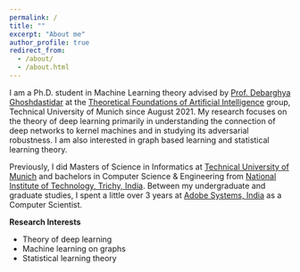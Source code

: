 ```yaml
---
permalink: /
title: ""
excerpt: "About me"
author_profile: true
redirect_from: 
  - /about/
  - /about.html
---
```


I am a Ph.D. student in Machine Learning theory advised by [Prof. Debarghya Ghoshdastidar](https://www.in.tum.de/tfai/people/debarghya-ghoshdastidar/) at the [Theoretical Foundations of Artificial Intelligence](https://www.in.tum.de/tfai/home/) group, Technical University of Munich since August 2021.
My research focuses on the theory of deep learning primarily in understanding the connection of deep networks to kernel machines and in studying its adversarial robustness.
I am also interested in graph based learning and statistical learning theory.

Previously, I did Masters of Science in Informatics at [Technical University of Munich](https://www.in.tum.de/en/for-prospective-students/masters-programs/informatics/) and bachelors in Computer Science & Engineering from [National Institute of Technology, Trichy, India](https://www.nitt.edu/).
Between my undergraduate and graduate studies, I spent a little over 3 years at [Adobe Systems, India](https://www.adobe.com/) as a Computer Scientist.

**Research Interests**
* Theory of deep learning
* Machine learning on graphs
* Statistical learning theory
